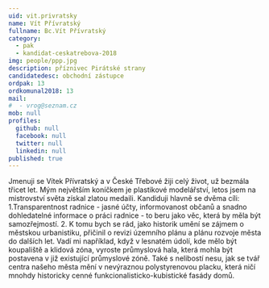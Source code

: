 ```yaml
---
uid: vit.privratsky
name: Vít Přívratský
fullname: Bc.Vít Přívratský
category:
  - pak
  - kandidat-ceskatrebova-2018
img: people/ppp.jpg
description: příznivec Pirátské strany
candidatedesc: obchodní zástupce
ordpak: 13
ordkomunal2018: 13
mail:
#  - vrog@seznam.cz
mob: null
profiles:
  github: null
  facebook: null
  twitter: null
  linkedin: null
published: true
---
```

Jmenuji se Vítek Přívratský a v České Třebové žiji celý život, už bezmála třicet let.
Mým největším koníčkem je plastikové modelářství, letos jsem na mistrovství světa získal zlatou medaili.
 Kandiduji hlavně se dvěma cíli:
1.Transparentnost radnice - jasné účty, informovanost občanů a snadno dohledatelné
informace o práci radnice - to beru jako věc, která by měla být samozřejmostí.
2. K tomu bych se rád, jako historik umění se zájmem o městskou urbanistiku,
 přičinil o revizi územního plánu a plánu rozvoje města do dalších let. Vadí mi
 například, když v lesnatém údolí, kde mělo být koupaliště a klidová zóna,
 vyroste průmyslová hala, která mohla být postavena v již existující průmyslové zóně.
  Také s nelibostí nesu, jak se tvář centra našeho města mění v nevýraznou polystyrenovou placku,
  která ničí mnohdy historicky cenné funkcionalisticko-kubistické fasády domů.

